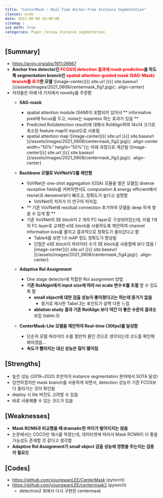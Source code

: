 ```yaml
---
title: "CenterMask : Real-Time Anchor-Free Instance Segmentation"
classes: wide
date: 2021-06-08 18:00:00
sitemap :
use_math: true
categories: Paper_review Instance_segmentation
---
```


## [Summary]
- https://arxiv.org/abs/1911.06667
- **Anchor free detector인 <span style="color:red">FCOS의 detection 결과에 mask prediction</span>을 하도록 segmentation branch인 <span style="color:red">spatial attention-guided mask (SAG-Mask) branch를 추가</span>한 모델**
![image-center]({{ site.url }}{{ site.baseurl }}/assets/images/2021_0608/centermask_fig1.jpg){: .align-center}
- 저자들은 아래 네 가지에서 novelty를 주장함
    - **SAG-mask**
        - spatial attention module (SAM)이 포함되어 있어서 ** informative pixel에 focus를 두고, noise는 suppress 하는 효과가 있음 **
        - Predicted RoI(detection result)에 대해서 RoIAlign하여 14x14 크기로 축소된 feature map이 input으로 사용됨
        - spatial attention map ![image-center]({{ site.url }}{{ site.baseurl }}/assets/images/2021_0608/centermask_fig2.jpg){: .align-center width="50%" height="50%"}는 아래 과정으로 계산됨
        ![image-center]({{ site.url }}{{ site.baseurl }}/assets/images/2021_0608/centermask_fig3.jpg){: .align-center}
        
    - **Backbone 모델로 VoVNetV2를 제안함**
        - VoVNet은 one-shot aggregation (OSA) 모듈을 쌓은 모델임
        diverse receptive fields를 커버하면서도 computation & energy efficient해서 resnet과 densenet보다 빠르고, 정확도가 높다고 설명함
            - VoVNet의 저자가 이 연구의 저자임.
        - ** 기존 VoVNet에 residual connection 추가하여 모델을 deep 하게 쌓을 수 있게 함 **
        - 기존 VoVNet의 SE block이 2 개의 FC layer로 구성되어있는데, 이를 1개의 FC layer로 교체한 eSE block을 사용하도록 제안하여 channel information loss를 줄이고 결과적으로 정확도가 올라갔다고 함 
            - Table4를 보면 1.0 mAP 정도 정확도가 향상됨
            - 단점은 eSE block이 파라미터 수가 SE block을 사용할때 보다 많음
            ![image-center]({{ site.url }}{{ site.baseurl }}/assets/images/2021_0608/centermask_fig4.jpg){: .align-center}

    - **Adaptive RoI Assignment**
        - One stage detector에 적합한 RoI assignment 방법
        - **기존 RoIAlgin에서 input size에 따라 roi scale 변수 K를 조절** 할 수 있도록 함
            - **small object에 대한 검출 성능이 좋아졌다고는 하는데 증거가 없음**
                - 증거로 제시한 Tabel.3는 포인트가 살짝 다른 느낌
            - **ablation study 결과 기존 RoIAlign 보다 약간 더 좋은 수준의 결과**를 보임 (table.3)

    - **CenterMask-Lite 모델을 제안하여 Real-time (30fps)를 달성함**
        - 단순히 모델 파라미터 수를 절반씩 줄인 것으로 생각되는데 코드를 확인해봐야겠음...
        - **속도가 빨라지는 대신 성능은 많이 떨어짐**

## [Strengths]
- 높은 성능 (2019~2020 초반까지 instance segmentation 분야에서 SOTA 달성)
- 당연하겠지만 mask branch를 사용하게 되면서, detection 성능이 기존 FCOS보다 올라가는 것이 확인됨
- deploy 시 lite 버전도 고려할 수 있음
- 바로 사용해볼 수 있는 코드가 있음

## [Weaknesses]
- **Mask RCNN과 비교했을 때 dramatic한 차이가 벌어지지는 않음**
- 논문에서는 COCO만 제시를 하였는데, 데이터셋에 따라서 Mask RCNN이 더 좋을 가능성도 존재할 것 같다고 생각함
- **Adaptive RoI Assignment가 small object 검출 성능에 영향을 주는지는 검증이 필요**함

## [Codes]
- https://github.com/youngwanLEE/CenterMask (pytorch)
- https://github.com/youngwanLEE/centermask2 (pytorch)
    - detectron2 위에서 다시 구현한 centermask